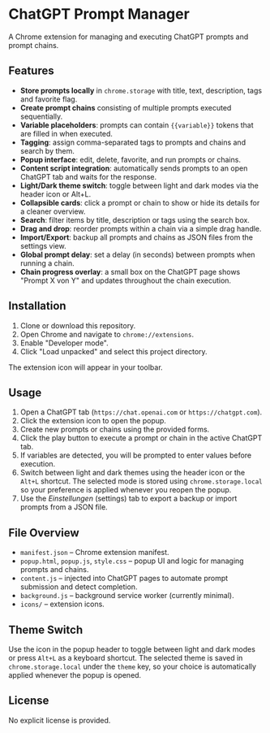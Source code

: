 # ChatGPT Prompt Manager

A Chrome extension for managing and executing ChatGPT prompts and prompt chains.

## Features

- **Store prompts locally** in `chrome.storage` with title, text, description, tags and favorite flag.
- **Create prompt chains** consisting of multiple prompts executed sequentially.
- **Variable placeholders**: prompts can contain `{{variable}}` tokens that are filled in when executed.
- **Tagging**: assign comma-separated tags to prompts and chains and search by them.
- **Popup interface**: edit, delete, favorite, and run prompts or chains.
- **Content script integration**: automatically sends prompts to an open ChatGPT tab and waits for the response.
- **Light/Dark theme switch**: toggle between light and dark modes via the header icon or Alt+L.
- **Collapsible cards**: click a prompt or chain to show or hide its details for a cleaner overview.
- **Search**: filter items by title, description or tags using the search box.
- **Drag and drop**: reorder prompts within a chain via a simple drag handle.
- **Import/Export**: backup all prompts and chains as JSON files from the settings view.
- **Global prompt delay**: set a delay (in seconds) between prompts when running a chain.
- **Chain progress overlay**: a small box on the ChatGPT page shows "Prompt X von Y" and updates throughout the chain execution.

## Installation

1. Clone or download this repository.
2. Open Chrome and navigate to `chrome://extensions`.
3. Enable "Developer mode".
4. Click "Load unpacked" and select this project directory.

The extension icon will appear in your toolbar.

## Usage

1. Open a ChatGPT tab (`https://chat.openai.com` or `https://chatgpt.com`).
2. Click the extension icon to open the popup.
3. Create new prompts or chains using the provided forms.
4. Click the play button to execute a prompt or chain in the active ChatGPT tab.
5. If variables are detected, you will be prompted to enter values before execution.
6. Switch between light and dark themes using the header icon or the `Alt+L` shortcut. The selected mode is stored using `chrome.storage.local` so your preference is applied whenever you reopen the popup.
7. Use the *Einstellungen* (settings) tab to export a backup or import prompts from a JSON file.

## File Overview

- `manifest.json` – Chrome extension manifest.
- `popup.html`, `popup.js`, `style.css` – popup UI and logic for managing prompts and chains.
- `content.js` – injected into ChatGPT pages to automate prompt submission and detect completion.
- `background.js` – background service worker (currently minimal).
- `icons/` – extension icons.

## Theme Switch

Use the icon in the popup header to toggle between light and dark modes or press `Alt+L` as a keyboard shortcut. The selected theme is saved in `chrome.storage.local` under the `theme` key, so your choice is automatically applied whenever the popup is opened.

## License

No explicit license is provided.
